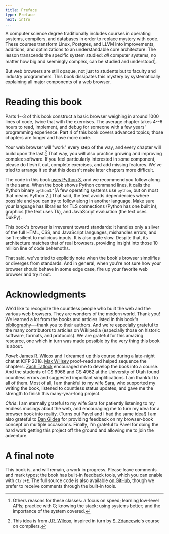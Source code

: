 ```yaml
---
title: Preface
type: Preface
next: intro
...
```


A computer science degree traditionally includes courses in operating
systems, compilers, and databases in order to replace mystery with
code. These courses transform Linux, Postgres, and LLVM into
improvements, additions, and optimizations to an understandable core
architecture. The lesson transcends the specific system studied: _all_
computer systems, no matter how big and seemingly complex, can be
studied and understood[^other-reasons].

[^other-reasons]: Others reasons for these classes: a focus on speed; learning
low-level APIs; practice with C; knowing the stack; using systems better; and
the importance of the system covered.

But web browsers are still opaque, not just to students but to faculty
and industry programmers. This book dissipates this mystery by
systematically explaining all major components of a web browser.


Reading this book
=================

Parts 1--3 of this book construct a basic browser weighing in around
1000 lines of code, twice that with the exercises. The average chapter
takes 4--6 hours to read, implement, and debug for someone with a few
years' programming experience. Part 4 of this book covers advanced
topics; those chapters are longer and have more code.

Your web browser will "work" every step of the way, and every chapter
will build upon the last.[^jrwilcox-idea] That way, you will also
practice growing and improving complex software. If you feel
particularly interested in some component, please do flesh it out,
complete exercises, and add missing features. We've tried to arrange
it so that this doesn't make later chapters more difficult.

[^jrwilcox-idea]: This idea is from [J.R. Wilcox][jrw], inspired in turn by
    [S. Zdancewic][sz]'s course on compilers.

The code in this book [uses Python 3](blog/why-python.md), and we
recommend you follow along in the same. When the book shows Python
command lines, it calls the Python binary `python3`.^[A few operating
systems use `python`, but on most that means Python 2.] That said, the
text avoids dependencies where possible and you can try to follow
along in another language. Make sure your language has libraries for
TLS connections (Python has one built in), graphics (the text uses
Tk), and JavaScript evaluation (the text uses DukPy).
    
[jrw]: https://jamesrwilcox.com
[sz]: http://www.cis.upenn.edu/~stevez/

This book's browser is irreverent toward standards: it handles only a
sliver of the full HTML, CSS, and JavaScript languages, mishandles
errors, and isn't resilient to malicious inputs. It is also quite
slow. Despite that, its architecture matches that of real browsers,
providing insight into those 10 million line of code behemoths.

That said, we've tried to explicitly note when the book's browser
simplifies or diverges from standards. And in general, when you're not
sure how your browser should behave in some edge case, fire up your
favorite web browser and try it out.

Acknowledgments
===============

We'd like to recognize the countless people who built the web and the
various web browsers. They are wonders of the modern world. Thank you!
We learned a lot from the books and articles listed in this book's
[bibliography](bibliography.md)---thank you to their authors. And
we're especially grateful to the many contributors to articles on
Wikipedia (especially those on historic software, formats, and
protocols). We are grateful for this amazing resource, one which in
turn was made possible by the very thing this book is about.

*Pavel*: [James R. Wilcox][jrw] and I dreamed up this course during a
late-night chat at ICFP 2018. [Max Willsey][mwillsey] proof-read and
helped sequence the chapters. [Zach Tatlock][ztatlock] encouraged me
to develop the book into a course. And the students of CS 6968 and CS
4962 at the University of Utah found countless errors and suggested
important simplifications. I am thankful to all of them. Most of all,
I am thankful to my wife [Sara][saras], who supported my writing the
book, listened to countless status updates, and gave me the strength
to finish this many-year-long project.

[mwillsey]: https://mwillsey.com/
[saras]: https://www.sscharmingds.com/
[ztatlock]: https://homes.cs.washington.edu/~ztatlock/

*Chris*: I am eternally grateful to my wife Sara for patiently
listening to my endless musings about the web, and encouraging me to
turn my idea for a browser book into reality. (Turns out Pavel and I
had the same idea!) I am also grateful to [Dan Gildea][dan-gildea] for
providing feedback on my browser-book concept on multiple occassions.
Finally, I'm grateful to Pavel for doing the hard work getting this
project off the ground and allowing me to join the adventure.

[dan-gildea]: https://www.cs.rochester.edu/u/gildea/

A final note
============

This book is, and will remain, a work in progress. Please leave
comments and mark typos; the book has built-in feedback tools, which
you can enable with `Ctrl+E`. The full source code is also available
[on GitHub](https://github.com/pavpanchekha/emberfox), though we
prefer to receive comments through the built-in tools.
